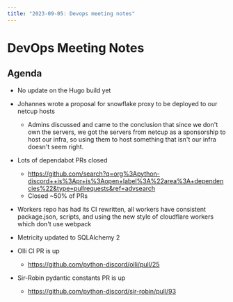 ```yaml
---
title: "2023-09-05: Devops meeting notes"
---
```


# DevOps Meeting Notes


<!--

Useful links

- Infra open issues: https://github.com/python-discord/infra/issues

- infra open pull requests: https://github.com/python-discord/infra/pulls

- *If* any open issue or pull request needs discussion, why was the existing
  asynchronous logged communication over GitHub insufficient?

-->


## Agenda

- No update on the Hugo build yet

- Johannes wrote a proposal for snowflake proxy to be deployed to our netcup hosts
  - Admins discussed and came to the conclusion that since we don't own the servers,
    we got the servers from netcup as a sponsorship to host our infra, so using them
    to host something that isn't our infra doesn't seem right.

- Lots of dependabot PRs closed
  - https://github.com/search?q=org%3Apython-discord++is%3Apr+is%3Aopen+label%3A%22area%3A+dependencies%22&type=pullrequests&ref=advsearch
  - Closed ~50% of PRs

- Workers repo has had its CI rewritten, all workers have consistent package.json,
  scripts, and using the new style of cloudflare workers which don't use webpack

- Metricity updated to SQLAlchemy 2

- Olli CI PR is up
  - https://github.com/python-discord/olli/pull/25

- Sir-Robin pydantic constants PR is up
  - https://github.com/python-discord/sir-robin/pull/93


<!-- vim: set textwidth=80 sw=2 ts=2: -->
